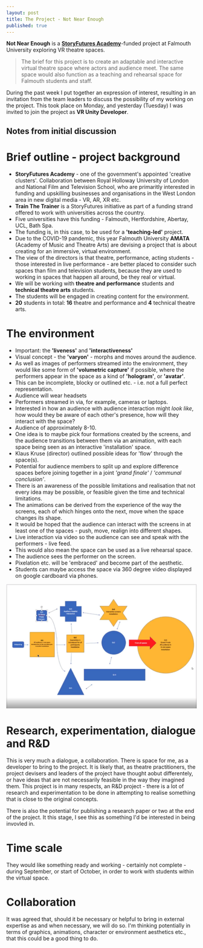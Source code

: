 ```yaml
---
layout: post
title: The Project - Not Near Enough
published: true
---
```


**Not Near Enough** is a **[StoryFutures Academy](https://www.storyfutures.com/academy)**-funded project at Falmouth University exploring VR theatre spaces. 

>The brief for this project is to create an adaptable and interactive virtual theatre space where
actors and audience meet. The same space would also function as a teaching and rehearsal
space for Falmouth students and staff.

During the past week I put together an expression of interest, resulting in an invitation from the team leaders to discuss the possibility of my working on the project. This took place on Monday, and yesterday (Tuesday) I was invited to join the project as **VR Unity Developer**.

## Notes from initial discussion

# Brief outline - project background

* **StoryFutures Academy** - one of the government's appointed 'creative clusters'. Collaboration between Royal Holloway University of London and National Film and Television School, who are primaritly interested in funding and upskilling businesses and organisations in the West London area in new digital media - VR, AR, XR etc. 
* **Train The Trainer** is a StoryFutures initiative as part of a funding strand offered to work with universities across the country.
* Five universities have this funding - Falmouth, Hertfordshire, Abertay, UCL, Bath Spa.
* The funding is, in this case, to be used for a **'teaching-led'** project.
* Due to the COVID-19 pandemic, this year Falmouth University **AMATA** (Academy of Music and Theatre Arts) are devising a project that is about creating for an immersive, virtual environment.
* The view of the directors is that theatre, performance, acting students - those interested in live performance - are better placed to consider such spaces than film and television students, because they are used to working in spaces that happen all around, be they real or virtual.
* We will be working with **theatre and performance** students and **technical theatre arts** students.
* The students will be engaged in creating content for the environment.
* **20** students in total: **16** theatre and performance and **4** technical theatre arts.



# The environment

* Important: the **'liveness'** and **'interactiveness'**
* Visual concept - the **'varyon'** - morphs and moves around the audience.
* As well as images of performers streamed into the environment, they would like some form of **'volumetric capture'** if possible, where the performers appear in the space as a kind of **'hologram'**, or **'avatar'**.
* This can be incomplete, blocky or outlined etc. - i.e.  not a full perfect representation.
* Audience will wear headsets
* Performers streamed in via, for example, cameras or laptops.
* Interested in how an audience with audience interaction might _look like_, how would they be aware of each other's presence, how will they interact with the space?
* Audience of approximately 8-10.
* One idea is to maybe pick four formations created by the screens, and the audience transitions between them via an animation, with each space being seen as an interactive 'installation' space. 
* Klaus Kruse (director) outlined possible ideas for 'flow' through the space(s).
* Potential for audience members to split up and explore difference spaces before joining together in a joint _'grand finale'_ / _'communal conclusion'_.
* There is an awareness of the possible limitations and realisation that not every idea may be possible, or feasible given the time and technical limitations.
* The animations can be derived from the experience of the way the screens, each of which hinges onto the next, move when the space changes its shape.
* It would be hoped that the audience can interact with the screens in at least one of the spaces - push, move, realign into different shapes.
* Live interaction via video so the audience can see and speak with the performers - live feed.
* This would also mean the space can be used as a live rehearsal space.
* The audience sees the performer on the screen.
* Pixelation etc. will be 'embraced' and become part of the aesthetic.
* Students can maybe access the space via 360 degree video displayed on google cardboard via phones.
  
![performance map](/images/GAM750/not-near-enough-perf-map-1.jpg)

# Research, experimentation, dialogue and R&D

This is very much a dialogue, a collaboration. There is space for me, as a developer to bring to the project. It is likely that, as theatre practitioners, the project devisers and leaders of the project have thought aobut differentely, or have ideas that are not necessarily feasible in the way they imagined them. This project is in many respects, an R&D project - there is a lot of research and experimentation to be done in attempting to realise something that is close to the original concepts. 

There is also the potential for publishing a research paper or two at the end of the project. It this stage, I see this as something I'd be interested in being invovled in.

# Time scale

They would like something ready and working - certainly not complete - during September, or start of October, in order to work with students within the virtual space.

# Collaboration

It was agreed that, should it be necessary or helpful to bring in external expertise as and when necessary, we will do so. I'm thinking potentially in terms of graphics, animations, character or environment aesthetics etc., that this could be a good thing to do.